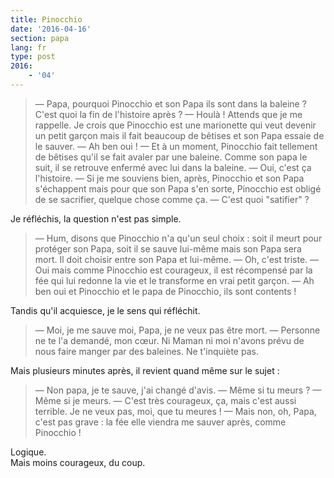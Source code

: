 ```yaml
---
title: Pinocchio
date: '2016-04-16'
section: papa
lang: fr
type: post
2016:
    - '04'
---
```


> — Papa, pourquoi Pinocchio et son Papa ils sont dans la baleine ? C'est quoi la fin de l'histoire après ?
> — Houlà ! Attends que je me rappelle. Je crois que Pinocchio est une marionette qui veut devenir un petit garçon mais il fait beaucoup de bêtises et son Papa essaie de le sauver.
> — Ah ben oui !
> — Et à un moment, Pinocchio fait tellement de bêtises qu'il se fait avaler par une baleine. Comme son papa le suit, il se retrouve enfermé avec lui dans la baleine.
> — Oui, c'est ça l'histoire.
> — Si je me souviens bien, après, Pinocchio et son Papa s'échappent mais pour que son Papa s'en sorte, Pinocchio est obligé de se sacrifier, quelque chose comme ça.
> — C'est quoi "satifier" ?

Je réfléchis, la question n'est pas simple.

> — Hum, disons que Pinocchio n'a qu'un seul choix : soit il meurt pour protéger son Papa, soit il se sauve lui-même mais son Papa sera mort. Il doit choisir entre son Papa et lui-même.
> — Oh, c'est triste.
> — Oui mais comme Pinocchio est courageux, il est récompensé par la fée qui lui redonne la vie et le transforme en vrai petit garçon.
> — Ah ben oui et Pinocchio et le papa de Pinocchio, ils sont contents !

Tandis qu'il acquiesce, je le sens qui réfléchit.

> — Moi, je me sauve moi, Papa, je ne veux pas être mort.
> — Personne ne te l'a demandé, mon cœur. Ni Maman ni moi n'avons prévu de nous faire manger par des baleines. Ne t'inquiète pas.

Mais plusieurs minutes après, il revient quand même sur le sujet :

> — Non papa, je te sauve, j'ai changé d'avis.
> — Même si tu meurs ?
> — Même si je meurs.
> — C'est très courageux, ça, mais c'est aussi terrible. Je ne veux pas, moi, que tu meures !
> — Mais non, oh, Papa, c'est pas grave : la fée elle viendra me sauver après, comme Pinocchio !

Logique.  
Mais moins courageux, du coup.
